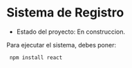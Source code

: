 <h1> Sistema de Registro</h1>

- Estado del proyecto: En construccion.

Para  ejecutar el sistema, debes poner: 

``` npm install react```
